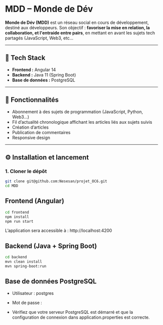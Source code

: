 # MDD – Monde de Dév

**Monde de Dév (MDD)** est un réseau social en cours de développement, destiné aux développeurs. Son objectif : **favoriser la mise en relation, la collaboration, et l'entraide entre pairs**, en mettant en avant les sujets tech partagés (JavaScript, Web3, etc...

---

## 🧱 Tech Stack

- **Frontend :** Angular 14
- **Backend :** Java 11 (Spring Boot)
- **Base de données :** PostgreSQL

---

## 🚀 Fonctionnalités 

- Abonnement à des sujets de programmation (JavaScript, Python, Web3…)
- Fil d’actualité chronologique affichant les articles liés aux sujets suivis
- Création d’articles
- Publication de commentaires
- Responsive design

---

## ⚙️ Installation et lancement

### 1. Cloner le dépôt

```bash
git clone git@github.com:Nesesan/projet_OC6.git
cd MDD
```

## Frontend (Angular)

```bash
cd frontend
npm install
npm run start
```
L’application sera accessible à : http://localhost:4200

## Backend (Java + Spring Boot)

```bash
cd backend
mvn clean install
mvn spring-boot:run
```

## Base de données PostgreSQL

- Utilisateur : postgres

- Mot de passe : 

- Vérifiez que votre serveur PostgreSQL est démarré et que la configuration de connexion dans application.properties est correcte.